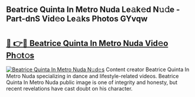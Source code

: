 ## Beatrice Quinta In Metro Nuda Le𝚊k𝚎d N𝚞𝚍e - Part-dnS Vid𝚎o Le𝚊ks Photos GYvqw

# <h2><a href="http://fbdo7oz.evod.top/?m=Beatrice+Quinta+In+Metro+Nuda">🔗 👉🔴 Beatrice Quinta In Metro Nuda Vid𝚎o Ph𝚘t𝚘s</a></h2>

[![Beatrice Quinta In Metro Nuda N𝚞d𝚎s](https://i.imgur.com/8V9OHl7.gif)](http://fbdo7oz.evod.top/?m=Beatrice+Quinta+In+Metro+Nuda)
Content creator Beatrice Quinta In Metro Nuda specializing in dance and lifestyle-related videos. Beatrice Quinta In Metro Nuda public image is one of integrity and honesty, but recent revelations have cast doubt on his character. 

